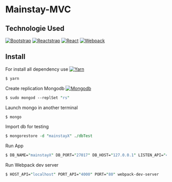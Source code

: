 # Mainstay-MVC

## Technologie Used

[![Bootstrap](https://img.shields.io/badge/Bootstrap-v4.1.3-blue.svg)](https://github.com/twbs/bootstrap/tree/v4.1.3)
[![Reactstrap](https://img.shields.io/badge/Reactstrap-v6.5.0-blue.svg)](https://github.com/reactstrap/reactstrap/releases/tag/6.5.0)
[![React](https://img.shields.io/badge/React-v16.6.3-blue.svg)](https://github.com/facebook/react/releases/tag/v16.6.3)
[![Webpack](https://img.shields.io/badge/Webpack-v4.27.1-blue.svg)](https://github.com/webpack/webpack/releases/tag/v4.27.1)


## Install

For install all dependency use [![Yarn](https://img.shields.io/badge/Yarn-v1.12.3-blue.svg)](https://github.com/yarnpkg/yarn/releases/tag/v1.12.3)


```perl
$ yarn
```

Create replication Mongodb [![Mongodb](https://img.shields.io/badge/Mongodb-r4.1.6-blue.svg)](https://github.com/mongodb/mongo/releases/tag/r4.1.6)


```perl
$ sudo mongod --replSet "rs"
```

Launch mongo in another terminal

```perl
$ mongo
```

Import db for testing
```perl
$ mongorestore -d "mainstayX" ./dbTest
```

Run App
```perl
$ DB_NAME="mainstayX" DB_PORT="27017" DB_HOST="127.0.0.1" LISTEN_API="4000" node ./src/app.js
```

Run Webpack dev server
```perl
$ HOST_API="localhost" PORT_API="4000" PORT="80" webpack-dev-server
```
